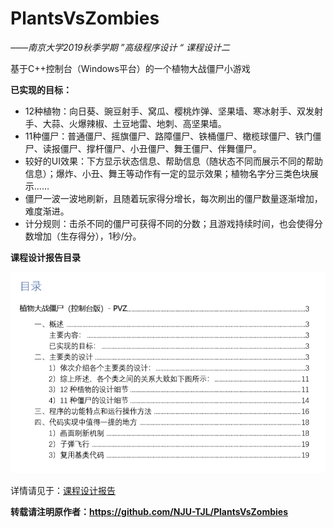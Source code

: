 # PlantsVsZombies 
*——南京大学2019秋季学期 ”高级程序设计 “ 课程设计二*

基于C++控制台（Windows平台）的一个植物大战僵尸小游戏

**已实现的目标：**

- 12种植物：向日葵、豌豆射手、窝瓜、樱桃炸弹、坚果墙、寒冰射手、双发射手、大蒜、火爆辣椒、土豆地雷、地刺、高坚果墙。
- 11种僵尸：普通僵尸、摇旗僵尸、路障僵尸、铁桶僵尸、橄榄球僵尸、铁门僵尸、读报僵尸、撑杆僵尸、小丑僵尸、舞王僵尸、伴舞僵尸。
- 较好的UI效果：下方显示状态信息、帮助信息（随状态不同而展示不同的帮助信息）；爆炸、小丑、舞王等动作有一定的显示效果；植物名字分三类色块展示……
- 僵尸一波一波地刷新，且随着玩家得分增长，每次刷出的僵尸数量逐渐增加，难度渐进。
- 计分规则：击杀不同的僵尸可获得不同的分数；且游戏持续时间，也会使得分数增加（生存得分），1秒/分。

**课程设计报告目录**

![目录](./Images/Contents.png)  

详情请见于：[课程设计报告](https://github.com/NJU-TJL/PlantsVsZombies/blob/master/Docs/%E8%AF%BE%E7%A8%8B%E8%AE%BE%E8%AE%A1%E6%8A%A5%E5%91%8A%20-%20%E6%A4%8D%E7%89%A9%E5%A4%A7%E6%88%98%E5%83%B5%E5%B0%B8.pdf)  

**转载请注明原作者：https://github.com/NJU-TJL/PlantsVsZombies**